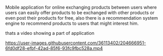 Mobile application for online exchanging products between users where users can easily offer products to be exchanged with other products or even post their products for free, also there is a recommendation system engine to recommend products to users that might interest him.

thats a video showing a part of application

https://user-images.githubusercontent.com/36113402/204666951-6fd0df28-efbf-42ad-85f6-93fc9fbc528a.mp4

